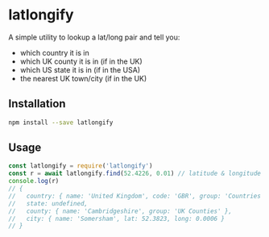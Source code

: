 # latlongify

A simple utility to lookup a lat/long pair and tell you:

- which country it is in
- which UK county it is in (if in the UK)
- which US state it is in (if in the USA)
- the nearest UK town/city (if in the UK)

## Installation

```sh
npm install --save latlongify
```

## Usage

```js
const latlongify = require('latlongify')
const r = await latlongify.find(52.4226, 0.01) // latitude & longitude
console.log(r)
// {
//   country: { name: 'United Kingdom', code: 'GBR', group: 'Countries' },
//   state: undefined,
//   county: { name: 'Cambridgeshire', group: 'UK Counties' },
//   city: { name: 'Somersham', lat: 52.3823, long: 0.0006 }
// }
```

